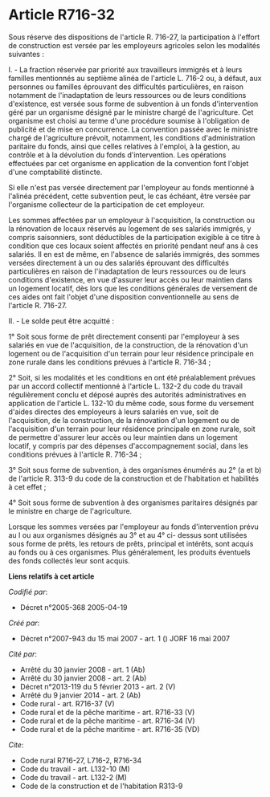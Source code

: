# Article R716-32

Sous réserve des dispositions de l'article R. 716-27, la participation à l'effort de construction est versée par les
employeurs agricoles selon les modalités suivantes :

I. - La fraction réservée par priorité aux travailleurs immigrés et à leurs familles mentionnés au septième alinéa de
l'article L. 716-2 ou, à défaut, aux personnes ou familles éprouvant des difficultés particulières, en raison notamment de
l'inadaptation de leurs ressources ou de leurs conditions d'existence, est versée sous forme de subvention à un fonds
d'intervention géré par un organisme désigné par le ministre chargé de l'agriculture. Cet organisme est choisi au terme d'une
procédure soumise à l'obligation de publicité et de mise en concurrence. La convention passée avec le ministre chargé de
l'agriculture prévoit, notamment, les conditions d'administration paritaire du fonds, ainsi que celles relatives à l'emploi,
à la gestion, au contrôle et à la dévolution du fonds d'intervention. Les opérations effectuées par cet organisme en
application de la convention font l'objet d'une comptabilité distincte.

Si elle n'est pas versée directement par l'employeur au fonds mentionné à l'alinéa précédent, cette subvention peut, le cas
échéant, être versée par l'organisme collecteur de la participation de cet employeur.

Les sommes affectées par un employeur à l'acquisition, la construction ou la rénovation de locaux réservés au logement de ses
salariés immigrés, y compris saisonniers, sont déductibles de la participation exigible à ce titre à condition que ces locaux
soient affectés en priorité pendant neuf ans à ces salariés. Il en est de même, en l'absence de salariés immigrés, des sommes
versées directement à un ou des salariés éprouvant des difficultés particulières en raison de l'inadaptation de leurs
ressources ou de leurs conditions d'existence, en vue d'assurer leur accès ou leur maintien dans un logement locatif, dès
lors que les conditions générales de versement de ces aides ont fait l'objet d'une disposition conventionnelle au sens de
l'article R. 716-27.

II. - Le solde peut être acquitté :

1° Soit sous forme de prêt directement consenti par l'employeur à ses salariés en vue de l'acquisition, de la construction,
de la rénovation d'un logement ou de l'acquisition d'un terrain pour leur résidence principale en zone rurale dans les
conditions prévues à l'article R. 716-34 ;

2° Soit, si les modalités et les conditions en ont été préalablement prévues par un accord collectif mentionné à l'article L.
132-2 du code du travail régulièrement conclu et déposé auprès des autorités administratives en application de l'article L.
132-10 du même code, sous forme du versement d'aides directes des employeurs à leurs salariés en vue, soit de l'acquisition,
de la construction, de la rénovation d'un logement ou de l'acquisition d'un terrain pour leur résidence principale en zone
rurale, soit de permettre d'assurer leur accès ou leur maintien dans un logement locatif, y compris par des dépenses
d'accompagnement social, dans les conditions prévues à l'article R. 716-34 ;

3° Soit sous forme de subvention, à des organismes énumérés au 2° (a et b) de l'article R. 313-9 du code de la construction
et de l'habitation et habilités à cet effet ;

4° Soit sous forme de subvention à des organismes paritaires désignés par le ministre en charge de l'agriculture.

Lorsque les sommes versées par l'employeur au fonds d'intervention prévu au I ou aux organismes désignés au 3° et au 4° ci-
dessus sont utilisées sous forme de prêts, les retours de prêts, principal et intérêts, sont acquis au fonds ou à ces
organismes. Plus généralement, les produits éventuels des fonds collectés leur sont acquis.

**Liens relatifs à cet article**

_Codifié par_:

  - Décret n°2005-368 2005-04-19

_Créé par_:

  - Décret n°2007-943 du 15 mai 2007 - art. 1 () JORF 16 mai 2007

_Cité par_:

  - Arrêté du 30 janvier 2008 - art. 1 (Ab)
  - Arrêté du 30 janvier 2008 - art. 2 (Ab)
  - Décret n°2013-119 du 5 février 2013 - art. 2 (V)
  - Arrêté du 9 janvier 2014 - art. 2 (Ab)
  - Code rural - art. R716-37 (V)
  - Code rural et de la pêche maritime - art. R716-33 (V)
  - Code rural et de la pêche maritime - art. R716-34 (V)
  - Code rural et de la pêche maritime - art. R716-35 (VD)

_Cite_:

  - Code rural R716-27, L716-2, R716-34
  - Code du travail - art. L132-10 (M)
  - Code du travail - art. L132-2 (M)
  - Code de la construction et de l'habitation R313-9
